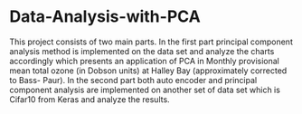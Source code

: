 # Data-Analysis-with-PCA
This project consists of two main parts. In the first part principal component analysis method is implemented on the data set and analyze the charts accordingly which presents an application of PCA in Monthly provisional mean total ozone (in Dobson units) at Halley Bay (approximately corrected to Bass- Paur). In the second part both auto encoder and principal component analysis are implemented on another set of data set which is Cifar10 from Keras and analyze the results.
